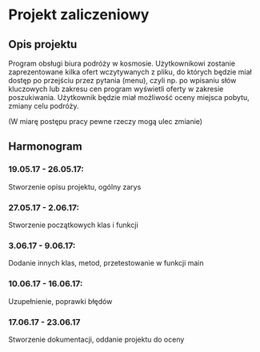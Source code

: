 # **Projekt zaliczeniowy**

## **Opis projektu**
Program obsługi biura podróży w kosmosie. Użytkownikowi zostanie zaprezentowane kilka ofert wczytywanych z pliku, do których będzie miał dostęp po przejściu przez pytania (menu), czyli np. po wpisaniu słów kluczowych lub zakresu cen program wyświetli oferty w zakresie poszukiwania. Użytkownik będzie miał możliwość oceny miejsca pobytu, zmiany celu podróży. 

(W miarę postępu pracy pewne rzeczy mogą ulec zmianie)

## **Harmonogram**

### 19.05.17 - 26.05.17:
Stworzenie opisu projektu, ogólny zarys
### 27.05.17 - 2.06.17:
Stworzenie początkowych klas i funkcji
### 3.06.17 - 9.06.17:
Dodanie innych klas, metod, przetestowanie w funkcji main
### 10.06.17 - 16.06.17:
Uzupełnienie, poprawki błędów
### 17.06.17 - 23.06.17
Stworzenie dokumentacji, oddanie projektu do oceny

